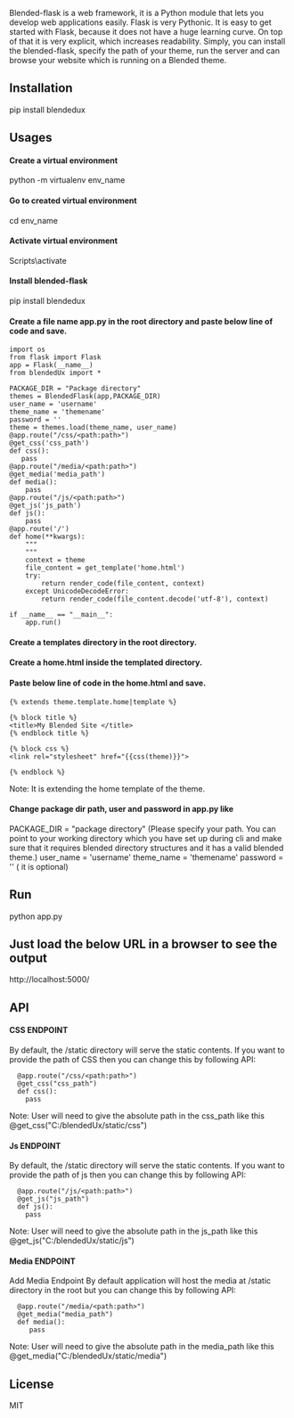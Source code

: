 Blended-flask is a web framework, it is a Python module that lets you develop web applications easily. Flask is very Pythonic. It is easy to get started with Flask, because it does not have a huge learning curve. On top of that it is very explicit, which increases readability.
Simply, you can install the blended-flask, specify the path of your theme, run the server and can browse your website which is running on a Blended theme.

## Installation

pip install blendedux

## Usages
#### Create a virtual environment 

python -m virtualenv env_name

#### Go to created virtual environment 

cd env_name

#### Activate virtual environment 

Scripts\activate

#### Install blended-flask 

pip install blendedux

#### Create a file name app.py in the root directory and paste below line of code and save.

```
import os
from flask import Flask
app = Flask(__name__)
from blendedUx import *

PACKAGE_DIR = "Package directory"
themes = BlendedFlask(app,PACKAGE_DIR)
user_name = 'username'
theme_name = 'themename'
password = ''
theme = themes.load(theme_name, user_name)
@app.route("/css/<path:path>") 
@get_css('css_path')
def css():
   pass
@app.route("/media/<path:path>")
@get_media('media_path')
def media():
    pass
@app.route("/js/<path:path>")
@get_js('js_path')
def js():
    pass
@app.route('/')
def home(**kwargs):
    """
    """
    context = theme
    file_content = get_template('home.html')
    try:
        return render_code(file_content, context)
    except UnicodeDecodeError:
        return render_code(file_content.decode('utf-8'), context)

if __name__ == "__main__":
    app.run()

```

#### Create a templates directory in the root directory.

#### Create a home.html inside the templated directory.

#### Paste below line of code in the home.html and save.

```
{% extends theme.template.home|template %} 

{% block title %}
<title>My Blended Site </title> 
{% endblock title %} 

{% block css %}
<link rel="stylesheet" href="{{css(theme)}}">

{% endblock %}
```
Note: It is extending the home template of the theme.

#### Change package dir path, user and password in app.py like

PACKAGE_DIR = "package directory" (Please specify your path. You can point to your working directory which you have set up during cli and make sure that it requires blended directory structures and it has a valid blended theme.)
user_name = 'username' 
theme_name = 'themename' 
password = '' ( it is optional)

## Run
python app.py
## Just load the below URL in a browser to see the output
http://localhost:5000/

## API

#### CSS ENDPOINT
By default, the /static directory will serve the static contents. If you want to provide the path of CSS then you can change this by following API:
```
  @app.route("/css/<path:path>")
  @get_css("css_path") 
  def css(): 
    pass
```
Note: User will need to give the absolute path in the css_path like this @get_css("C:/blendedUx/static/css")

#### Js ENDPOINT
By default, the /static directory will serve the static contents. If you want to provide the path of js then you can change this by following API:
```
  @app.route("/js/<path:path>")
  @get_js("js_path") 
  def js(): 
    pass
```
Note: User will need to give the absolute path in the js_path like this @get_js("C:/blendedUx/static/js")    

#### Media ENDPOINT

Add Media Endpoint
By default application will host the media at /static directory in the root but you can change this by following API:
```
  @app.route("/media/<path:path>")
  @get_media("media_path") 
  def media(): 
     pass
```
Note: User will need to give the absolute path in the media_path like this @get_media("C:/blendedUx/static/media") 

## License
MIT